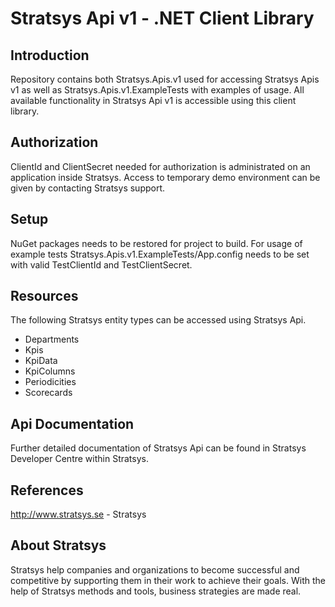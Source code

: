 Stratsys Api v1 - .NET Client Library
==============

Introduction
--------------
Repository contains both Stratsys.Apis.v1 used for accessing Stratsys Apis v1 as well as Stratsys.Apis.v1.ExampleTests with examples of usage. All available functionality in Stratsys Api v1 is accessible using this client library. 

Authorization
--------------
ClientId and ClientSecret needed for authorization is administrated on an application inside Stratsys. Access to temporary demo environment can be given by contacting Stratsys support.

Setup
--------------
NuGet packages needs to be restored for project to build. For usage of example tests Stratsys.Apis.v1.ExampleTests/App.config needs to be set with valid TestClientId and TestClientSecret.

Resources
--------------
The following Stratsys entity types can be accessed using Stratsys Api.
- Departments
- Kpis
- KpiData
- KpiColumns
- Periodicities
- Scorecards

Api Documentation
--------------
Further detailed documentation of Stratsys Api can be found in Stratsys Developer Centre within Stratsys.

References
--------------
http://www.stratsys.se - Stratsys

About Stratsys
--------------
Stratsys help companies and organizations to become successful and competitive by supporting them in their work to achieve their goals. With the help of Stratsys methods and tools, business strategies are made real.

